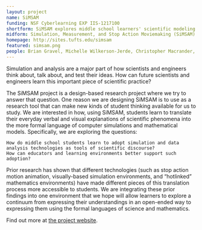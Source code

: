 ```yaml
---
layout: project
name: SiMSAM
funding: NSF Cyberlearning EXP IIS-1217100
shortform: SiMSAM explores middle school learners' scientific modeling practices as they work across <b>Si</b>mulation, <b>A</b>nimation, and <b>M</b>easurement / Data Analysis tools.
midform: Simulation, Measurement, and Stop Action Moviemaking (SiMSAM) explores how middle school students reason about physical phenomena using modeling and simulation technologies. Our goal is build a tool that allows students to move back and forth between formats to create, share and test their own and each others’ scientific models.
homepage: http://sites.tufts.edu/simsam
featured: simsam.png
people: Brian Gravel, Michelle Wilkerson-Jerde, Christopher Macrander, Yara Shaban
---
```

Simulation and analysis are a major part of how scientists and engineers think about, talk about, and test their ideas. How can future scientists and engineers learn this important piece of scientific practice?

The SiMSAM project is a design-based research project where we try to answer that question. One reason we are designing SiMSAM is to use as a research tool that can make new kinds of student thinking available for us to study. We are interested in how, using SiMSAM, students learn to translate their everyday verbal and visual explanations of scientific phenomena into the more formal language of computer simulations and mathematical models. Specifically, we are exploring the questions:

    How do middle school students learn to adopt simulation and data analysis technologies as tools of scientific discourse?
    How can educators and learning environments better support such adoption?

Prior research has shown that different technologies (such as stop action motion animation, visually-based simulation environments, and “hotlinked” mathematics environments) have made different pieces of this translation process more accessible to students. We are integrating these prior findings into one environment that we hope will allow learners to explore a continuum from expressing their understandings in an open-ended way to expressing them using the formal languages of science and mathematics.

Find out more at [the project website](http://sites.tufts.edu/simsam).